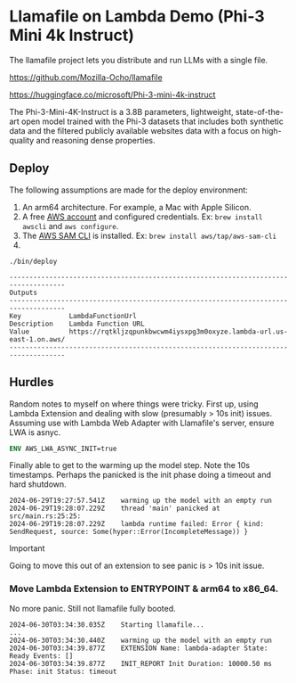 
# Llamafile on Lambda Demo (Phi-3 Mini 4k Instruct)

The llamafile project lets you distribute and run LLMs with a single file.

https://github.com/Mozilla-Ocho/llamafile



https://huggingface.co/microsoft/Phi-3-mini-4k-instruct

The Phi-3-Mini-4K-Instruct is a 3.8B parameters, lightweight, state-of-the-art open model trained with the Phi-3 datasets that includes both synthetic data and the filtered publicly available websites data with a focus on high-quality and reasoning dense properties.




## Deploy

The following assumptions are made for the deploy environment:

1. An arm64 architecture. For example, a Mac with Apple Silicon.
2. A free [AWS account](https://aws.amazon.com/free) and configured credentials. Ex: `brew install awscli` and `aws configure`.
3. The [AWS SAM CLI](https://docs.aws.amazon.com/serverless-application-model/latest/developerguide/install-sam-cli.html) is installed. Ex: `brew install aws/tap/aws-sam-cli`
4. 

```shell
./bin/deploy
```

```
------------------------------------------------------------------------------------
Outputs
------------------------------------------------------------------------------------
Key            LambdaFunctionUrl
Description    Lambda Function URL
Value          https://rqtkljzqpunkbwcwm4iysxpg3m0oxyze.lambda-url.us-east-1.on.aws/
------------------------------------------------------------------------------------
```


## Hurdles

Random notes to myself on where things were tricky. First up, using Lambda Extension and dealing with slow (presumably > 10s init) issues. Assuming use with Lambda Web Adapter with Llamafile's server, ensure LWA is asnyc.

```dockerfile
ENV AWS_LWA_ASYNC_INIT=true
```

Finally able to get to the warming up the model step. Note the 10s timestamps. Perhaps the panicked is the init phase doing a timeout and hard shutdown.

```
2024-06-29T19:27:57.541Z	warming up the model with an empty run
2024-06-29T19:28:07.229Z	thread 'main' panicked at src/main.rs:25:25:
2024-06-29T19:28:07.229Z	lambda runtime failed: Error { kind: SendRequest, source: Some(hyper::Error(IncompleteMessage)) }
```

> [!IMPORTANT]  
> Going to move this out of an extension to see panic is > 10s init issue.

### Move Lambda Extension to ENTRYPOINT & arm64 to x86_64.

No more panic. Still not llamafile fully booted.

```
2024-06-30T03:34:30.035Z	Starting llamafile...
...
2024-06-30T03:34:30.440Z	warming up the model with an empty run
2024-06-30T03:34:39.877Z	EXTENSION Name: lambda-adapter State: Ready Events: []
2024-06-30T03:34:39.877Z	INIT_REPORT Init Duration: 10000.50 ms Phase: init Status: timeout
```

